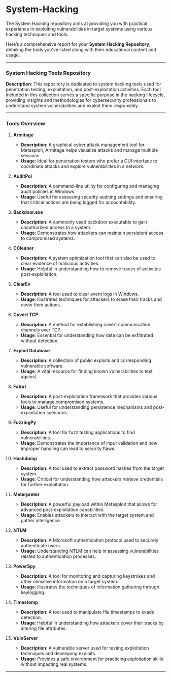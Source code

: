 # System-Hacking
The System Hacking repository aims at providing you with practical experience in exploiting vulnerabilities in target systems using various hacking techniques and tools. 


Here’s a comprehensive report for your **System Hacking Repository**, detailing the tools you've listed along with their educational content and usage:

---

### System Hacking Tools Repository

**Description**: This repository is dedicated to system hacking tools used for penetration testing, exploitation, and post-exploitation activities. Each tool included in this collection serves a specific purpose in the hacking lifecycle, providing insights and methodologies for cybersecurity professionals to understand system vulnerabilities and exploit them responsibly.

---

### Tools Overview

1. **Armitage**
   - **Description**: A graphical cyber attack management tool for Metasploit, Armitage helps visualize attacks and manage multiple sessions.
   - **Usage**: Ideal for penetration testers who prefer a GUI interface to coordinate attacks and explore vulnerabilities in a network.

2. **AuditPol**
   - **Description**: A command-line utility for configuring and managing audit policies in Windows.
   - **Usage**: Useful for assessing security auditing settings and ensuring that critical actions are being logged for accountability.

3. **Backdoor.exe**
   - **Description**: A commonly used backdoor executable to gain unauthorized access to a system.
   - **Usage**: Demonstrates how attackers can maintain persistent access to compromised systems.

4. **CCleaner**
   - **Description**: A system optimization tool that can also be used to clear evidence of malicious activities.
   - **Usage**: Helpful in understanding how to remove traces of activities post-exploitation.

5. **ClearEv**
   - **Description**: A tool used to clear event logs in Windows.
   - **Usage**: Illustrates techniques for attackers to erase their tracks and cover their actions.

6. **Covert TCP**
   - **Description**: A method for establishing covert communication channels over TCP.
   - **Usage**: Essential for understanding how data can be exfiltrated without detection.

7. **Exploit Database**
   - **Description**: A collection of public exploits and corresponding vulnerable software.
   - **Usage**: A vital resource for finding known vulnerabilities to test against.

8. **Fatrat**
   - **Description**: A post-exploitation framework that provides various tools to manage compromised systems.
   - **Usage**: Useful for understanding persistence mechanisms and post-exploitation scenarios.

9. **FuzzingPy**
   - **Description**: A tool for fuzz testing applications to find vulnerabilities.
   - **Usage**: Demonstrates the importance of input validation and how improper handling can lead to security flaws.

10. **Hashdump**
    - **Description**: A tool used to extract password hashes from the target system.
    - **Usage**: Critical for understanding how attackers retrieve credentials for further exploitation.

11. **Meterpreter**
    - **Description**: A powerful payload within Metasploit that allows for advanced post-exploitation capabilities.
    - **Usage**: Enables attackers to interact with the target system and gather intelligence.

12. **NTLM**
    - **Description**: A Microsoft authentication protocol used to securely authenticate users.
    - **Usage**: Understanding NTLM can help in assessing vulnerabilities related to authentication processes.

13. **PowerSpy**
    - **Description**: A tool for monitoring and capturing keystrokes and other sensitive information on a target system.
    - **Usage**: Illustrates the techniques of information gathering through keylogging.

14. **Timestomp**
    - **Description**: A tool used to manipulate file timestamps to evade detection.
    - **Usage**: Helpful in understanding how attackers cover their tracks by altering file attributes.

15. **VulnServer**
    - **Description**: A vulnerable server used for testing exploitation techniques and developing exploits.
    - **Usage**: Provides a safe environment for practicing exploitation skills without impacting real systems.

---
